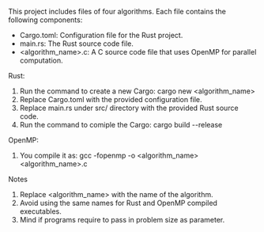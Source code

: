 This project includes files of four algorithms. Each file contains the following components:

- Cargo.toml: Configuration file for the Rust project.
- main.rs: The Rust source code file.
- <algorithm_name>.c: A C source code file that uses OpenMP for parallel computation.

Rust:
1. Run the command to create a new Cargo: cargo new <algorithm_name>
2. Replace Cargo.toml with the provided configuration file. 
3. Replace main.rs under src/ directory with the provided Rust source code.
4. Run the command to comiple the Cargo: cargo build --release

OpenMP:
1. You compile it as: gcc -fopenmp -o <algorithm_name> <algorithm_name>.c

Notes
1. Replace <algorithm_name> with the name of the algorithm.
2. Avoid using the same names for Rust and OpenMP compiled executables.
3. Mind if programs require to pass in problem size as parameter.
